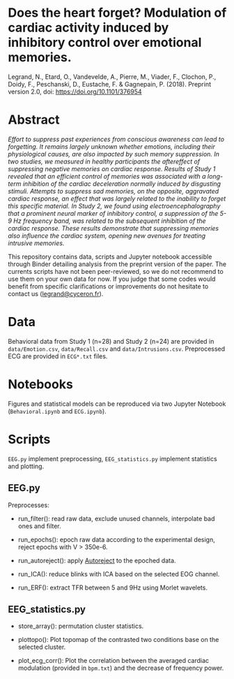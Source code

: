 # Does the heart forget? Modulation of cardiac activity induced by inhibitory control over emotional memories.

Legrand, N., Etard, O., Vandevelde, A., Pierre, M., Viader, F., Clochon, P., Doidy, F., Peschanski, D., Eustache, F. & Gagnepain, P. (2018). Preprint version 2.0, doi: https://doi.org/10.1101/376954

# Abstract

*Effort to suppress past experiences from conscious awareness can lead to forgetting. It remains largely unknown whether emotions, including their physiological causes, are also impacted by such memory suppression. In two studies, we measured in healthy participants the aftereffect of suppressing negative memories on cardiac response. Results of Study 1 revealed that an efficient control of memories was associated with a long-term inhibition of the cardiac deceleration normally induced by disgusting stimuli. Attempts to suppress sad memories, on the opposite, aggravated cardiac response, an effect that was largely related to the inability to forget this specific material. In Study 2, we found using electroencephalography that a prominent neural marker of inhibitory control, a suppression of the 5-9 Hz frequency band, was related to the subsequent inhibition of the cardiac response. These results demonstrate that suppressing memories also influence the cardiac system, opening new avenues for treating intrusive memories.*

This repository contains data, scripts and Jupyter notebook accessible through Binder detailing analysis from the preprint version of the paper. The currents scripts have not been peer-reviewed, so we do not recommend to use them on your own data for now. If you judge that some codes would benefit from specific clarifications or improvements do not hesitate to contact us (legrand@cyceron.fr).

# Data

Behavioral data from Study 1 (n=28) and Study 2 (n=24) are provided in `data/Emotion.csv`, `data/Recall.csv` and `data/Intrusions.csv`. Preprocessed ECG are provided in `ECG*.txt` files.

# Notebooks

Figures and statistical models can be reproduced via two Jupyter Notebook (`Behavioral.ipynb` and `ECG.ipynb`).

# Scripts

`EEG.py` implement preprocessing, `EEG_statistics.py` implement statistics and plotting.

## EEG.py

Preprocesses:

* run_filter(): read raw data, exclude unused channels, interpolate bad ones and filter.

* run_epochs(): epoch raw data according to the experimental design, reject epochs with V > 350e-6.

* run_autoreject(): apply [Autoreject](https://autoreject.github.io/) to the epoched data.

* run_ICA(): reduce blinks with ICA based on the selected EOG channel.

* run_ERF(): extract TFR between 5 and 9Hz using Morlet wavelets.

## EEG_statistics.py

* store_array(): permutation cluster statistics.

* plottopo(): Plot topomap of the contrasted two conditions base on the selected cluster.

* plot_ecg_corr(): Plot the correlation between the averaged cardiac modulation (provided in `bpm.txt`) and the decrease of frequency power.

